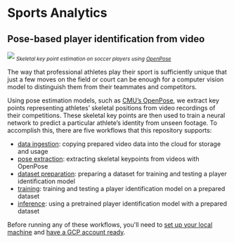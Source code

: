 # Sports Analytics
## Pose-based player identification from  video

![](img/barcelona_demo.gif)
<sub>*Skeletal key point estimation on soccer players using [OpenPose](https://github.com/CMU-Perceptual-Computing-Lab/openpose)*</sub>

The way that professional athletes play their sport is sufficiently unique that just a few moves on the field or court can be enough for a computer vision model to distinguish them from their teammates and competitors.

Using pose estimation models, such as [CMU’s OpenPose](https://github.com/CMU-Perceptual-Computing-Lab/openpose), we extract key points representing athletes’ skeletal positions from video recordings of their competitions. These skeletal key points are then used to train a neural network to predict a particular athlete’s identity from unseen footage. To accomplish this, there are five workflows that this repository supports:

* [data ingestion](data_ingestion): copying prepared video data into the cloud for storage and usage
* [pose extraction](pose_extraction): extracting skeletal keypoints from videos with OpenPose
* [dataset preparation](dataset_preparation): preparing a dataset for training and testing a player identification model
* [training](train): training and testing a player identification model on a prepared dataset
* [inference](infer): using a pretrained player identification model with a prepared dataset

Before running any of these workflows, you'll need to [set up your local machine](docs/local_setup.md) and [have a GCP account ready](https://cloud.google.com/). 
